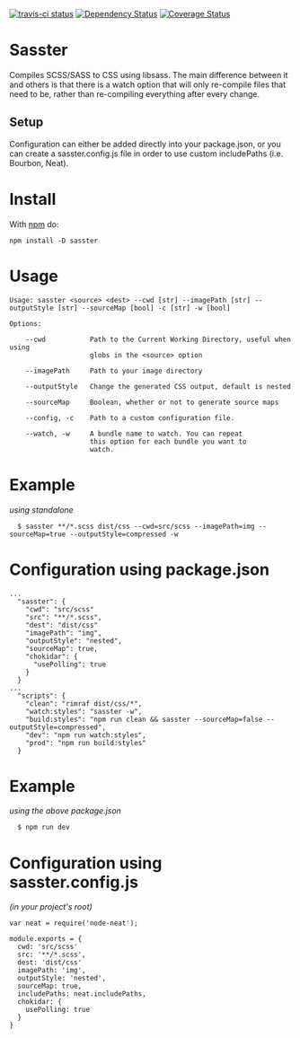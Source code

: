 [![travis-ci status](https://api.travis-ci.org/spencer-leopold/sasster.png)](http://travis-ci.org/#!/spencer-leopold/sasster/builds)
[![Dependency Status](https://david-dm.org/spencer-leopold/sasster.png)](https://david-dm.org/spencer-leopold/sasster)
[![Coverage Status](https://coveralls.io/repos/spencer-leopold/sasster/badge.png)](https://coveralls.io/r/spencer-leopold/sasster)

# Sasster

Compiles SCSS/SASS to CSS using libsass. The main difference between it and others is that there is a watch option that will only re-compile files that need to be, rather than re-compiling everything after every change.

## Setup

Configuration can either be added directly into your package.json, or you can create a sasster.config.js file in order to use custom includePaths (i.e. Bourbon, Neat).

# Install

With [npm](http://npmjs.org) do:

```
npm install -D sasster
```

# Usage

```
Usage: sasster <source> <dest> --cwd [str] --imagePath [str] --outputStyle [str] --sourceMap [bool] -c [str] -w [bool]

Options:

    --cwd           Path to the Current Working Directory, useful when using
                    globs in the <source> option

    --imagePath     Path to your image directory

    --outputStyle   Change the generated CSS output, default is nested

    --sourceMap     Boolean, whether or not to generate source maps

    --config, -c    Path to a custom configuration file.

    --watch, -w     A bundle name to watch. You can repeat 
                    this option for each bundle you want to
                    watch.
```

# Example
_using standalone_ 

```
  $ sasster **/*.scss dist/css --cwd=src/scss --imagePath=img --sourceMap=true --outputStyle=compressed -w
```

# Configuration using package.json

```
...
  "sasster": {
    "cwd": "src/scss"
    "src": "**/*.scss",
    "dest": "dist/css"
    "imagePath": "img",
    "outputStyle": "nested",
    "sourceMap": true,
    "chokidar": {
      "usePolling": true
    }
  }
...
  "scripts": {
    "clean": "rimraf dist/css/*",
    "watch:styles": "sasster -w",
    "build:styles": "npm run clean && sasster --sourceMap=false --outputStyle=compressed",
    "dev": "npm run watch:styles",
    "prod": "npm run build:styles"
  }
```

# Example
_using the above package.json_

```
  $ npm run dev
```

# Configuration using sasster.config.js

_(in your project's root)_

```
var neat = require('node-neat');

module.exports = {
  cwd: 'src/scss'
  src: '**/*.scss',
  dest: 'dist/css'
  imagePath: 'img',
  outputStyle: 'nested',
  sourceMap: true,
  includePaths: neat.includePaths,
  chokidar: {
    usePolling: true
  }
}
```

